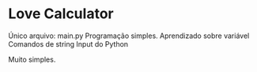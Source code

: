 # Love Calculator

Único arquivo: main.py
Programação simples.
Aprendizado sobre variável
Comandos de string
Input do Python 

Muito simples.
